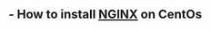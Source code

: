 ## - How to install [NGINX](https://github.com/kaziyas/devops-links-and-lessons-learned/blob/master/nginx/nginx.md) on CentOs
